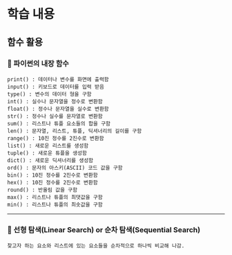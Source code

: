 # 학습 내용

## 함수 활용

### 🎉 파이썬의 내장 함수

```
print() : 데이터나 변수를 화면에 출력함
input() : 키보드로 데이터를 입력 받음
type() : 변수의 데이터 형을 구함
int() : 실수나 문자열을 정수로 변환함
float() : 정수나 문자열을 실수로 변환함
str() : 정수나 실수를 문자열로 변환함
sum() : 리스트나 튜플 요소들의 합을 구함
len() : 문자열, 리스트, 튜플, 딕셔너리의 길이를 구함
range() : 10진 정수를 2진수로 변환함
list() : 새로운 리스트를 생성함
tuple() : 새로운 튜플을 생성함
dict() : 새로운 딕셔너리를 생성함
ord() : 문자의 아스키(ASCII) 코드 값을 구함
bin() : 10진 정수를 2진수로 변환함
hex() : 10진 정수를 2진수로 변환함
round() : 반올림 값을 구함
max() : 리스트나 튜플의 최댓값을 구함
min() : 리스트나 튜플의 최솟값을 구함
```

---
### 🎉 선형 탐색(Linear Search) or 순차 탐색(Sequential Search) 

```
찾고자 하는 요소와 리스트에 있는 요소들을 순차적으로 하나씩 비교해 나감.
```